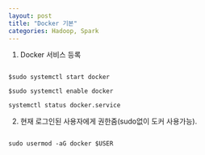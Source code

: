 ```yaml
---
layout: post
title: "Docker 기본"
categories: Hadoop, Spark
---
```


1. Docker 서비스 등록
<pre><code>
$sudo systemctl start docker

$sudo systemctl enable docker

systemctl status docker.service
</code></pre>

2. 현재 로그인된 사용자에게 권한줌(sudo없이 도커 사용가능).
<pre><code>
sudo usermod -aG docker $USER
</code></pre>
